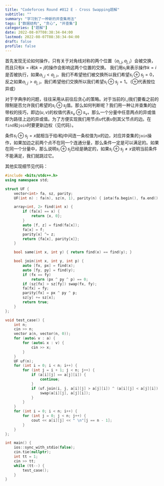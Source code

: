 ```yaml
---
title: "Codeforces Round #812 E - Cross Swapping题解"
subtitle: ""
summary: "学习到了一种新的并查集用法"
tags: ["数据结构", "贪心", "并查集"]
categories: ["题解"]
date: 2022-08-07T08:38:34-04:00
lastmod: 2022-08-07T08:38:34-04:00
draft: false
profile: false
---
```

首先发现无论如何操作，只有关于对角线对称的两个位置（$a_{i, j}, a_{j, i}$）会被交换，而且只有$k=i$和$k=j$的操作会影响这两个位置的交换。
我们用$s_i$来表示操作$k=i$是否被执行，如果$a_{i, j} < a_{j, i}$，我们不希望他们被交换所以我们希望$s_i\oplus s_j=0$，反之如果$a_{i, j} > a_{j, i}$，我们希望他们交换所以我们希望$s_i \oplus s_j = 1$。（$\oplus$代表按位异或）

对于字典序的问题，往往采用从前往后贪心的策略。对于当前的$i, j$我们要看之前的限制是否允许我们希望的$s_i \oplus s_j$值。那么如何判断呢？我们用一种让并查集的边带权的技巧，即边$(u, v)$的权值代表$s_u\oplus s_v$，那么一个分量中任意两点的异或值即为路径上边的异或值。为了方便实现我们用节点$u$代表$u$到其父节点的边。在`find`和`join`时要更新边权（见代码）。

条件$s_i \oplus s_j = x$就相当于给$i$和$j$中间连一条权值为$x$的边，对应并查集的`join`操作，如果加边之前两个点不在同一个连通分量，那么条件一定是可以满足的。如果在同一个分量中，那么说明$s_i \oplus s_j$已经是确定的，如果$s_i \oplus s_j \neq x$说明当前条件不能满足，我们就跳过它。

其他实现细节见代码：

```cpp
#include <bits/stdc++.h>
using namespace std;

struct UF {
    vector<int> fa, sz, parity;
    UF(int n) : fa(n), sz(n, 1), parity(n) { iota(fa.begin(), fa.end(), 0); }

    array<int, 2> find(int x) {
        if (fa[x] == x) {
            return {x, 0};
        }
        auto [f, z] = find(fa[x]);
        fa[x] = f;
        parity[x] ^= z;
        return {fa[x], parity[x]};
    }

    bool same(int x, int y) { return find(x) == find(y); }

    bool join(int x, int y, int p) {
        auto [fx, px] = find(x);
        auto [fy, py] = find(y);
        if (fx == fy) 
            return (px ^ py ^ p) == 0;
        if (sz[fx] > sz[fy]) swap(fx, fy);
        fa[fx] = fy;
        parity[fx] = px ^ py ^ p;
        sz[y] += sz[x];
        return true;
    }
};

void test_case() {
    int n;
    cin >> n;
    vector a(n, vector(n, 0));
    for (auto& v : a) {
        for (auto& x : v) {
            cin >> x;
        }
    }
    UF uf(n);
    for (int i = 0; i < n; i++) {
        for (int j = i + 1; j < n; j++) {
            if (a[i][j] == a[j][i]) {
                continue;
            }
            if (uf.join(i, j, a[i][j] > a[j][i]) ^ (a[i][j] < a[j][i])) {
                swap(a[i][j], a[j][i]);
            }
        }
    }
    for (int i = 0; i < n; i++) {
        for (int j = 0; j < n; j++) {
            cout << a[i][j] << " \n"[j == n - 1];
        }
    }
};

int main() {
    ios::sync_with_stdio(false);
    cin.tie(nullptr);
    int tt = 1;
    cin >> tt;
    while (tt--) {
        test_case();
    }
}
```
